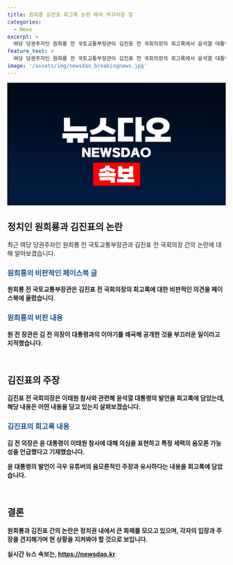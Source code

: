 ```yaml
---
title: 원희룡 김진표 회고록 논란 왜곡 부끄러운 일
categories:
  - News
excerpt: >
  여당 당권주자인 원희룡 전 국토교통부장관이 김진표 전 국회의장의 회고록에서 윤석열 대통령을 비판했다. 원 전 장관은 페이스북에 전직 국회의장이 대통령과 나눈 이야기를 왜곡해 세상에 공개하는 것은 정말 부끄러운 일이라고 적었다. 김 전 의장은 윤 대통령이 이태원 참사를 특정 세력에 의한 유도 및 조작 가능성이 있다고 언급했다고 밝혔는데, 이에 대해 김 전 의장은 대통령의 음모론적인 말이 극우 유튜버의 방송에서 나오는 것을 믿기 힘들다고 회고록에 기재했다.
feature_text: >
  여당 당권주자인 원희룡 전 국토교통부장관이 김진표 전 국회의장의 회고록에서 윤석열 대통령을 비판했다. 원 전 장관은 페이스북에 전직 국회의장이 대통령과 나눈 이야기를 왜곡해 세상에 공개하는 것은 정말 부끄러운 일이라고 적었다. 김 전 의장은 윤 대통령이 이태원 참사를 특정 세력에 의한 유도 및 조작 가능성이 있다고 언급했다고 밝혔는데, 이에 대해 김 전 의장은 대통령의 음모론적인 말이 극우 유튜버의 방송에서 나오는 것을 믿기 힘들다고 회고록에 기재했다.
image: '/assets/img/newsdao_breakingnews.jpg'
---
```


<p><img src="/assets/img/newsdao_breakingnews.jpg" alt="koreaapp 속보" /></p>

<h2 data-ke-size="size26">정치인 원희룡과 김진표의 논란</h2>

<p data-ke-size="size16">최근 여당 당권주자인 원희룡 전 국토교통부장관과 김진표 전 국회의장 간의 논란에 대해 알아보겠습니다.</p>

<h3><b><span style="color: #1a5490;">원희룡의 비판적인 페이스북 글</span><b></h3>

<p data-ke-size="size16">원희룡 전 국토교통부장관은 김진표 전 국회의장의 회고록에 대한 비판적인 의견을 페이스북에 올렸습니다.</p>

<h3><b><span style="color: #1a5490;">원희룡의 비판 내용</span></b></h3>

<p data-ke-size="size16">원 전 장관은 김 전 의장이 대통령과의 이야기를 왜곡해 공개한 것을 부끄러운 일이라고 지적했습니다.</p>

<p data-ke-size="size16">&nbsp;</p>

<h2 data-ke-size="size26">김진표의 주장</h2>

<p data-ke-size="size16">김진표 전 국회의장은 이태원 참사와 관련해 윤석열 대통령의 발언을 회고록에 담았는데, 해당 내용은 어떤 내용을 담고 있는지 살펴보겠습니다.</p>

<h3><b><span style="color: #1a5490;">김진표의 회고록 내용</span></b></h3>

<p data-ke-size="size16">김 전 의장은 윤 대통령이 이태원 참사에 대해 의심을 표현하고 특정 세력의 음모론 가능성을 언급했다고 기재했습니다.</p>

<p data-ke-size="size16">윤 대통령의 발언이 극우 유튜버의 음모론적인 주장과 유사하다는 내용을 회고록에 담았습니다.</p>

<p data-ke-size="size16">&nbsp;</p>

<h2 data-ke-size="size26">결론</h2>

<p data-ke-size="size16">원희룡과 김진표 간의 논란은 정치권 내에서 큰 화제를 모으고 있으며, 각자의 입장과 주장을 견지해가며 현 상황을 지켜봐야 할 것으로 보입니다.</p>
실시간 뉴스 속보는, <a href="https://newsdao.kr" rel="dofollow">https://newsdao.kr</a>


